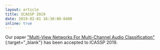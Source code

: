 ```yaml
---
layout: article
title: ICASSP 2019
date: 2019-02-01 16:30:00-0400
inline: true
---
```


Our paper ["Multi-View Networks For Multi-Channel Audio Classification"](https://arxiv.org/pdf/1811.01251.pdf){:target="_blank"} has been accepted to ICASSP 2019.
